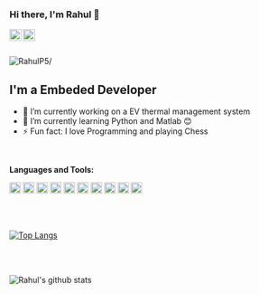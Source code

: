 ### Hi there, I'm Rahul 👋


<a href="https://instagram.com/rahul_pachpind">
  <img align="left" alt="website" width="21px" src="https://cdn.jsdelivr.net/npm/simple-icons@v3/icons/instagram.svg" />
</a>

<a href="https://facebook.com/pachpind2011">
  <img align="left" alt="website" width="21px" src="https://cdn.jsdelivr.net/npm/simple-icons@v3/icons/facebook.svg" />
</a>


<br />
<br />

<p align="left"> <img src=https://komarev.com/ghpvc/?username=rahulp5 alt=RahulP5/></p>


## I'm a Embeded Developer
- 🔭 I’m currently working on a EV thermal management system
- 🌱 I’m currently learning Python and Matlab :blush:
- ⚡ Fun fact: I love Programming and playing Chess


<br />

**Languages and Tools:**  
<!--
<code><a href=""https://www.python.org/">
  <img align="left" alt="website" width="21px" src="https://raw.githubusercontent.com/devicons/devicon/master/icons/python/python-original.svg" />
</a></code>
<code><a href="https://in.mathworks.com/">
  <img align="left" alt="website" width="21px" src="https://d1fxybj1z3sjx6.cloudfront.net/live/assets/images/icons/matlab-logo.png" />
</a></code>
<code><a href="https://www.st.com/">
  <img align="left" alt="website" width="21px" src="https://www.twice.com/wp-content/uploads/2020/01/STMicroelectronics_logo.svg-2.jpg" />
</a></code>
<code><a href="https://www.nxp.com/">
  <img align="left" alt="website" width="21px" src="https://upload.wikimedia.org/wikipedia/commons/thumb/1/13/NXP_Semiconductors_Logo.svg/1200px-NXP_Semiconductors_Logo.svg.png" />
</a></code>
<code><a href="https://www.raspberrypi.org/">
  <img align="left" alt="website" width="21px" src="https://elinux.org/images/c/cb/Raspberry_Pi_Logo.svg" />
</a></code>
<code><a href="https://www.arduino.cc/">
  <img align="left" alt="website" width="21px" src="https://upload.wikimedia.org/wikipedia/commons/thumb/8/87/Arduino_Logo.svg/1024px-Arduino_Logo.svg.png" />
</a></code>
<code><a href="https://visualstudio.microsoft.com/">
  <img align="left" alt="website" width="21px" src="https://upload.wikimedia.org/wikipedia/commons/thumb/9/9a/Visual_Studio_Code_1.35_icon.svg/1024px-Visual_Studio_Code_1.35_icon.svg.png" />
</a></code>
<code><a href="www.github.com">
  <img align="left" alt="website" width="21px" src="https://upload.wikimedia.org/wikipedia/commons/thumb/3/3f/Git_icon.svg/1200px-Git_icon.svg.png" />
</a></code>
<code><a href="www.github.com">
  <img align="left" alt="website" width="21px" src="https://image.shutterstock.com/image-vector/github-icon-apps-website-260nw-1835148283.jpg" />
</a></code>
-->




<code><img height="20" src="https://www.flaticon.com/svg/static/icons/svg/1822/1822899.svg"></code>
<code><img height="20" src="https://d1fxybj1z3sjx6.cloudfront.net/live/assets/images/icons/matlab-logo.png"></code>
<code><img height="20" src="https://upload.wikimedia.org/wikipedia/commons/thumb/4/4e/Micropython-logo.svg/200px-Micropython-logo.svg.png"></code>
<code><img height="20" src="https://www.twice.com/wp-content/uploads/2020/01/STMicroelectronics_logo.svg-2.jpg"></code>
<code><img height="20" src="https://upload.wikimedia.org/wikipedia/commons/thumb/1/13/NXP_Semiconductors_Logo.svg/1200px-NXP_Semiconductors_Logo.svg.png"></code>
<code><img height="20" src="https://elinux.org/images/c/cb/Raspberry_Pi_Logo.svg"></code>
<code><img height="20" src="https://upload.wikimedia.org/wikipedia/commons/thumb/8/87/Arduino_Logo.svg/1024px-Arduino_Logo.svg.png"></code>
<code><img height="20" src="https://upload.wikimedia.org/wikipedia/commons/thumb/9/9a/Visual_Studio_Code_1.35_icon.svg/1024px-Visual_Studio_Code_1.35_icon.svg.png"></code>
<code><img height="20" src="https://upload.wikimedia.org/wikipedia/commons/thumb/3/3f/Git_icon.svg/1200px-Git_icon.svg.png"></code>
<code><img height="20" src="https://image.shutterstock.com/image-vector/github-icon-apps-website-260nw-1835148283.jpg"></code>

<br />
<br />
 


[![Top Langs](https://github-readme-stats.vercel.app/api/top-langs/?username=rahulp5&layout=compact)](https://github.com/rahulp5/github-readme-stats)

<br />
<br />

![Rahul's github stats](https://github-readme-stats.vercel.app/api?username=rahulp5&show_icons=true&theme=radical)


[website]: https://tryexcept.in
[instagram]: https://instagram.com/rahul_pachpind
[facebook]: https://facebook.com/pachpind2011
